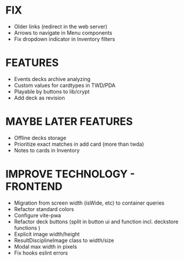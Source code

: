# FIX
- Older links (redirect in the web server)
- Arrows to navigate in Menu components
- Fix dropdown indicator in Inventory filters

# FEATURES
- Events decks archive analyzing
- Custom values for cardtypes in TWD/PDA
- Playable by buttons to lib/crypt
- Add deck as revision

# MAYBE LATER FEATURES
- Offline decks storage
- Prioritize exact matches in add card (more than twda)
- Notes to cards in Inventory

# IMPROVE TECHNOLOGY - FRONTEND
- Migration from screen width (isWide, etc) to container queries
- Refactor standard colors
- Configure vite-pwa
- Refactor deck buttons (split in button ui and function incl. deckstore functions )
- Explicit image width/height
- ResultDisciplineImage class to width/size
- Modal max width in pixels
- Fix hooks eslint errors
